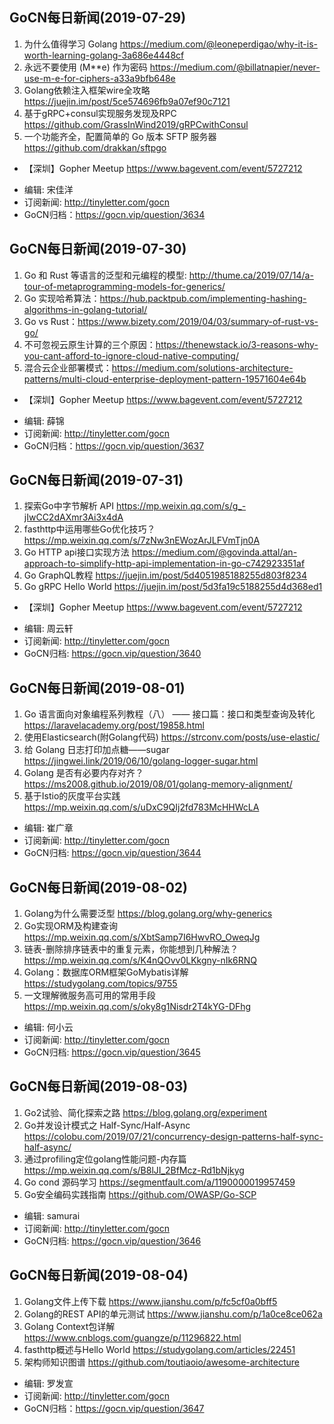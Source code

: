 ## GoCN每日新闻(2019-07-29)

1. 为什么值得学习 Golang https://medium.com/@leoneperdigao/why-it-is-worth-learning-golang-3a686e4448cf
2. 永远不要使用 (M**e) 作为密码 https://medium.com/@billatnapier/never-use-m-e-for-ciphers-a33a9bfb648e
3. Golang依赖注入框架wire全攻略 https://juejin.im/post/5ce574696fb9a07ef90c7121
4. 基于gRPC+consul实现服务发现及RPC https://github.com/GrassInWind2019/gRPCwithConsul
5. 一个功能齐全，配置简单的 Go 版本 SFTP 服务器 https://github.com/drakkan/sftpgo

* 【深圳】Gopher Meetup https://www.bagevent.com/event/5727212

- 编辑: 宋佳洋  
- 订阅新闻: http://tinyletter.com/gocn  
- GoCN归档：https://gocn.vip/question/3634

## GoCN每日新闻(2019-07-30)

1. Go 和 Rust 等语言的泛型和元编程的模型: http://thume.ca/2019/07/14/a-tour-of-metaprogramming-models-for-generics/
2. Go 实现哈希算法：https://hub.packtpub.com/implementing-hashing-algorithms-in-golang-tutorial/ 
3. Go vs Rust：https://www.bizety.com/2019/04/03/summary-of-rust-vs-go/
4. 不可忽视云原生计算的三个原因：https://thenewstack.io/3-reasons-why-you-cant-afford-to-ignore-cloud-native-computing/
5. 混合云企业部署模式：https://medium.com/solutions-architecture-patterns/multi-cloud-enterprise-deployment-pattern-19571604e64b

* 【深圳】Gopher Meetup https://www.bagevent.com/event/5727212

- 编辑: 薛锦  
- 订阅新闻: http://tinyletter.com/gocn  
- GoCN归档：https://gocn.vip/question/3637

## GoCN每日新闻(2019-07-31)

1. 探索Go中字节解析 API https://mp.weixin.qq.com/s/g_-jIwCC2dAXmr3Ai3x4dA
2. fasthttp中运用哪些Go优化技巧？ https://mp.weixin.qq.com/s/7zNw3nEWozArJLFVmTjn0A
3. Go HTTP api接口实现方法 https://medium.com/@govinda.attal/an-approach-to-simplify-http-api-implementation-in-go-c742923351af
4. Go GraphQL教程 https://juejin.im/post/5d4051985188255d803f8234
5. Go gRPC Hello World https://juejin.im/post/5d3fa19c5188255d4d368ed1

* 【深圳】Gopher Meetup https://www.bagevent.com/event/5727212

- 编辑: 周云轩
- 订阅新闻: http://tinyletter.com/gocn
- GoCN归档: https://gocn.vip/question/3640

## GoCN每日新闻(2019-08-01)

1. Go 语言面向对象编程系列教程（八） —— 接口篇：接口和类型查询及转化  https://laravelacademy.org/post/19858.html
2. 使用Elasticsearch(附Golang代码) https://strconv.com/posts/use-elastic/
3. 给 Golang 日志打印加点糖——sugar https://jingwei.link/2019/06/10/golang-logger-sugar.html
4. Golang 是否有必要内存对齐？ https://ms2008.github.io/2019/08/01/golang-memory-alignment/
5. 基于Istio的灰度平台实践 https://mp.weixin.qq.com/s/uDxC9QIj2fd783McHHWcLA

- 编辑: 崔广章
- 订阅新闻: http://tinyletter.com/gocn
- GoCN归档: https://gocn.vip/question/3644


## GoCN每日新闻(2019-08-02)

1. Golang为什么需要泛型 https://blog.golang.org/why-generics
2. Go实现ORM及构建查询 https://mp.weixin.qq.com/s/XbtSamp7I6HwvRO_OweqJg
3. 链表-删除排序链表中的重复元素，你能想到几种解法？https://mp.weixin.qq.com/s/K4nQOvv0LKkgny-nIk6RNQ
4. Golang：数据库ORM框架GoMybatis详解 https://studygolang.com/topics/9755
5. 一文理解微服务高可用的常用手段 https://mp.weixin.qq.com/s/oky8g1Nisdr2T4kYG-DFhg

- 编辑: 何小云
- 订阅新闻: http://tinyletter.com/gocn
- GoCN归档: https://gocn.vip/question/3645


## GoCN每日新闻(2019-08-03)

1. Go2试验、简化探索之路 https://blog.golang.org/experiment
2. Go并发设计模式之 Half-Sync/Half-Async https://colobu.com/2019/07/21/concurrency-design-patterns-half-sync-half-async/
3. 通过profiling定位golang性能问题-内存篇 https://mp.weixin.qq.com/s/B8lJI_2BfMcz-Rd1bNjkyg
4. Go cond 源码学习 https://segmentfault.com/a/1190000019957459
5. Go安全编码实践指南 https://github.com/OWASP/Go-SCP

- 编辑: samurai
- 订阅新闻: http://tinyletter.com/gocn
- GoCN归档: https://gocn.vip/question/3646

## GoCN每日新闻(2019-08-04)

1. Golang文件上传下载 https://www.jianshu.com/p/fc5cf0a0bff5
2. Golang的REST API的单元测试 https://www.jianshu.com/p/1a0ce8ce062a
3. Golang Context包详解 https://www.cnblogs.com/guangze/p/11296822.html
4. fasthttp概述与Hello World https://studygolang.com/articles/22451 
5. 架构师知识图谱 https://github.com/toutiaoio/awesome-architecture

- 编辑: 罗发宣
- 订阅新闻: http://tinyletter.com/gocn
- GoCN归档：https://gocn.vip/question/3647
